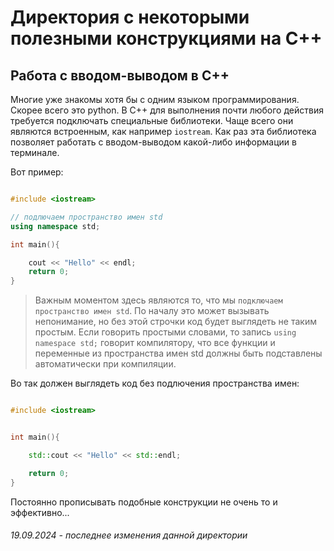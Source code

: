 # Директория с некоторыми полезными конструкциями на C++

## Работа с вводом-выводом в C++

Многие уже знакомы хотя бы с одним языком программирования. Скорее всего это python.
В C++ для выполнения почти любого действия требуется подключать специальные библиотеки.
Чаще всего они являются встроенным, как например `iostream`. Как раз эта библиотека позволяет
работать с вводом-выводом какой-либо информации в терминале.

Вот пример:

```C++

#include <iostream>

// подлючаем пространство имен std
using namespace std;

int main(){

    cout << "Hello" << endl;
    return 0;
}

```

> Важным моментом здесь являются то, что мы `подключаем пространство имен std`. 
> По началу это может вызывать непонимание, но без этой строчки код будет выглядеть не таким простым.
> Если говорить простыми словами, то запись `using namespace std;`  говорит компилятору, что все функции и переменные из пространства имен std
> должны быть подставлены автоматически при компиляции.

Во так должен выглядеть код без подлючения пространства имен:

```C++

#include <iostream>


int main(){

    std::cout << "Hello" << std::endl;

    return 0;
}

```

Постоянно прописывать подобные конструкции не очень то и эффективно...


###### 19.09.2024 - последнее изменения данной директории
